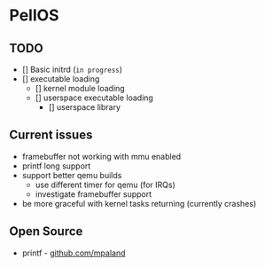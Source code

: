 # PellOS

## TODO
- [] Basic initrd (`in progress`)
- [] executable loading
  - [] kernel module loading
  - [] userspace executable loading
    - [] userspace library


## Current issues
* framebuffer not working with mmu enabled
* printf long support
* support better qemu builds
  * use different timer for qemu (for IRQs)
  * investigate framebuffer support
* be more graceful with kernel tasks returning (currently crashes)

## Open Source
* printf - [github.com/mpaland](https://github.com/mpaland/printf)